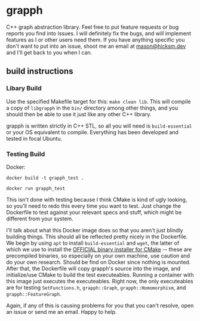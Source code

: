 # grapph

C++ graph abstraction library. Feel free to put feature requests or bug reports you find into Issues. I will definitely fix the bugs, and will implement features as I or other users need them. If you have anything specific you don't want to put into an issue, shoot me an email at mason@hicksm.dev and I'll get back to you when I can.

## build instructions

### Libary Build

Use the specified Makefile target for this: `make clean lib`. This will compile a copy of `libgrapph` in the `bin/` directory among other things, and you should then be able to use it just like any other C++ library.

grapph is written strictly in C++ STL, so all you will need is `build-essential` or your OS equivalent to compile. Everything has been developed and tested in focal Ubuntu.

### Testing Build

Docker:

```
docker build -t grapph_test .

docker run grapph_test
```

This isn't done with testing because I think CMake is kind of ugly looking, so you'll need to redo this every time you want to test. Just change the Dockerfile to test against your relevant specs and stuff, which might be different from your system.

I'll talk about what this Docker image does so that you aren't just blindly building things. This should all be reflected pretty nicely in the Dockerfile. We begin by using `apt` to install `build-essential` and `wget`, the latter of which we use to install the [OFFICIAL binary installer for CMake](https://cmake.org/download/) -- these are precompiled binaries, so especially on your own machine, use caution and do your own research. Should be find on Docker since nothing is mounted. After that, the Dockerfile will copy grapph's source into the image, and initialize/use CMake to build the test executeables. Running a container with this image just executes the executeables. Right now, the only executeables are for testing `SetFunctions.h`, `grapph::Graph`, `grapph::Homomorphism`, and `grapph::FeatureGraph`.

Again, if any of this is causing problems for you that you can't resolve, open an issue or send me an email. Happy to help.
